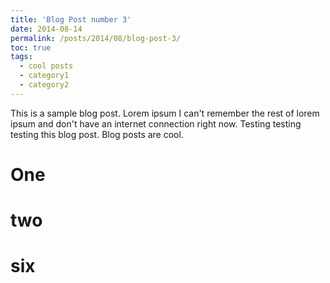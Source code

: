 ```yaml
---
title: 'Blog Post number 3'
date: 2014-08-14
permalink: /posts/2014/08/blog-post-3/
toc: true
tags:
  - cool posts
  - category1
  - category2
---
```


This is a sample blog post. Lorem ipsum I can't remember the rest of lorem ipsum and don't have an internet connection right now. Testing testing testing this blog post. Blog posts are cool. 

# One
# two

# six